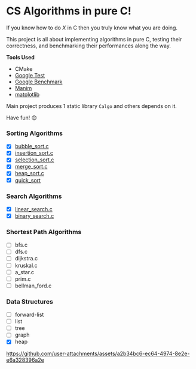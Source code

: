 # CS Algorithms in pure C!

If you know how to do *X* in C then you truly know what you are doing.

This project is all about implementing algorithms in pure C, testing their correctness, and benchmarking their performances along the way.

**Tools Used**
* CMake
* [Google Test](https://github.com/google/googletest)
* [Google Benchmark](https://github.com/google/benchmark)
* [Manim](https://www.manim.community/)
* [matplotlib](https://matplotlib.org/)

Main project produces 1 static library `Calgo` and others depends on it.

Have fun! 😊

### Sorting Algorithms

* [x] [bubble_sort.c](./Calgo/src/bubble_sort.c)
* [x] [insertion_sort.c](./Calgo/src/insertion_sort.c)
* [x] [selection_sort.c](./Calgo/src/selection_sort.c)
* [x] [merge_sort.c](./Calgo/src/merge_sort.c)
* [x] [heap_sort.c](./Calgo/src/heap_sort.c)
* [x] [quick_sort](./Calgo/src/quick_sort.c)

### Search Algorithms

* [x] [linear_search.c](./Calgo/src/linear_search.c)
* [x] [binary_search.c](./Calgo/src/binary_search.c)

### Shortest Path Algorithms

* [ ] bfs.c
* [ ] dfs.c
* [ ] dijkstra.c
* [ ] kruskal.c
* [ ] a_star.c
* [ ] prim.c
* [ ] bellman_ford.c

### Data Structures

* [ ] forward-list
* [ ] list
* [ ] tree
* [ ] graph
* [x] heap

https://github.com/user-attachments/assets/a2b34bc6-ec64-4974-8e2e-e6a328396a2e